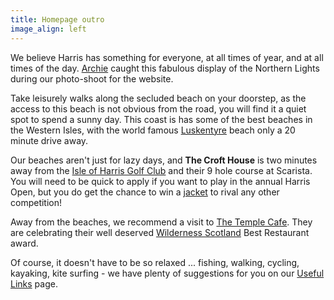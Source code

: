 ```yaml
---
title: Homepage outro
image_align: left
---
```


We believe Harris has something for everyone, at all times of year, and at all times of the day. [Archie](http://www.kenmorephotography.smugmug.com/) caught this fabulous display of the Northern Lights during our photo-shoot for the website.

Take leisurely walks along the secluded beach on your doorstep, as the access to this beach is not obvious from the road, you will find it a quiet spot to spend a sunny day. This coast is has some of the best beaches in the Western Isles, with the world famous [Luskentyre](http://www.scotsman.com/news/environment/luskentyre-on-isle-of-harris-in-top-ten-uk-beaches-1-3693482 "Scotsman article on Luskentyre") beach only a 20 minute drive away.

Our beaches aren't just for lazy days, and **The Croft House** is two minutes away from the [Isle of Harris Golf Club](http://www.harrisgolf.com/ "Harris Golf Club website") and their 9 hole course at Scarista. You will need to be quick to apply if you want to play in the annual Harris Open, but you do get the chance to win a [jacket](http://www.golfbytourmiss.com/2013/09/isle-of-harris-golf-club-home-to-golfs-most-expensive-item-of-apparel/ "Golf by TourMiss article") to rival any other competition!

Away from the beaches, we recommend a visit to [The Temple Cafe](https://www.facebook.com/TheTempleCafe "The Temple Cafe Facebook page"). They are celebrating their well deserved [Wilderness Scotland](http://www.wildernessscotland.com/blog/our-pick-of-scotlands-best-restaurants/ "Wilderness Scotland - Scotland’s Best Restaurants") Best Restaurant award.

Of course, it doesn't have to be so relaxed ... fishing, walking, cycling, kayaking, kite surfing - we have plenty of suggestions for you on our [Useful Links](/links) page.
